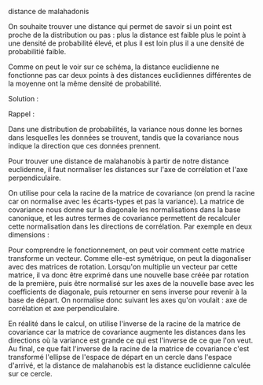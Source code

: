 distance de malahadonis

On souhaite trouver une distance qui permet de savoir si un point est proche de la distribution ou pas : plus la 
distance est faible plus le point à une densité de probabilité élevé, et plus il est loin plus il a une densité de 
probabilitié faible.

Comme on peut le voir sur ce schéma, la distance euclidienne ne fonctionne pas car deux points à des distances
euclidiennes différentes de la moyenne ont la même densité de probabilité.

Solution :

Rappel : 

Dans une distribution de probabilités, la variance nous donne les bornes dans lesquelles les données se trouvent,
tandis que la covariance nous indique la direction que ces données prennent.

Pour trouver une distance de malahanobis à partir de notre distance euclidenne, il faut normaliser les distances sur 
l'axe de corrélation et l'axe perpendiculaire. 

On utilise pour cela la 
racine de la matrice de covariance (on prend la racine car on normalise avec les écarts-types et pas la variance). 
La matrice de covariance nous donne sur la diagonale les normalisations dans 
la base canonique, et les autres termes de covariance permettent de recalculer cette normalisation dans les
directions de corrélation. Par exemple en deux dimensions :

Pour comprendre le fonctionnement, on peut voir comment cette matrice transforme un vecteur. Comme elle-est
symétrique, on peut la diagonaliser avec des matrices de rotation. Lorsqu'on multiplie un vecteur par cette matrice,
il va donc être exprimé dans une nouvelle base créée par rotation de la première, puis être normalisé sur les 
axes de la nouvelle base avec les coefficients de diagonale, puis retourner en sens inverse pour revenir à la base
de départ. On normalise donc suivant les axes qu'on voulait : axe de corrélation et axe perpendiculaire.

En réalité dans le calcul, on utilise l'inverse de la racine de la  matrice de covariance car 
la matrice de covariance augmente les distances dans les directions où la variance est grande ce qui est l'inverse 
de ce que l'on veut. Au final,
ce que fait l'inverse de la racine de la  matrice de covariance c'est transformé l'ellipse de l'espace de départ en 
un cercle
dans l'espace d'arrivé, et la distance de malahanobis est la distance euclidienne calculée sur ce cercle.

